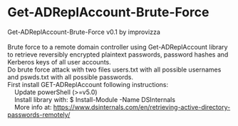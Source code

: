 # Get-ADReplAccount-Brute-Force

Get-ADReplAccount-Brute-Force v0.1 by improvizza<br><br>
Brute force to a remote domain controller using Get-ADReplAccount library to retrieve reversibly encrypted plaintext passwords, password hashes and Kerberos keys of all user accounts.<br>
Do brute force attack with two files users.txt with all possible usernames and pswds.txt with all possible passwords.<br>
First install GET-ADReplAccount following instructions:<br>
     &nbsp;&nbsp;&nbsp;&nbsp;Update powerShell (>=v5.0)<br>
     &nbsp;&nbsp;&nbsp;&nbsp;Install library with: $ Install-Module -Name DSInternals<br>
     &nbsp;&nbsp;&nbsp;&nbsp;More info at: https://www.dsinternals.com/en/retrieving-active-directory-passwords-remotely/<br>
